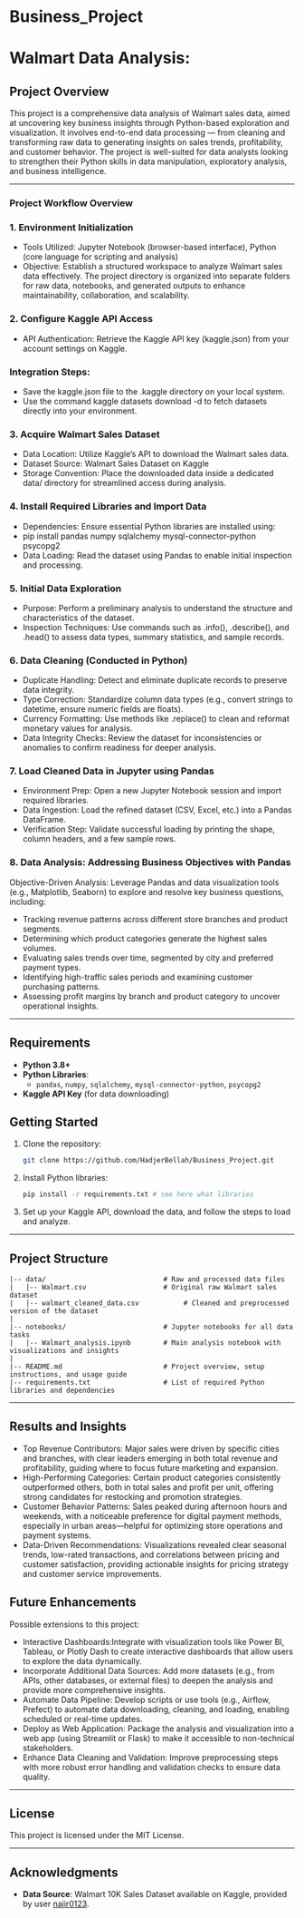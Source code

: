 # Business_Project
# Walmart Data Analysis:

## Project Overview

This project is a comprehensive data analysis of Walmart sales data, aimed at uncovering key business insights through Python-based exploration and visualization. It involves end-to-end data processing — from cleaning and transforming raw data to generating insights on sales trends, profitability, and customer behavior. The project is well-suited for data analysts looking to strengthen their Python skills in data manipulation, exploratory analysis, and business intelligence.

---
### Project Workflow Overview
### 1. Environment Initialization
- Tools Utilized: Jupyter Notebook (browser-based interface), Python (core language for scripting and analysis)
- Objective: Establish a structured workspace to analyze Walmart sales data effectively. The project directory is organized into separate folders for raw data, notebooks, and generated outputs to enhance maintainability, collaboration, and scalability.
### 2. Configure Kaggle API Access
- API Authentication: Retrieve the Kaggle API key (kaggle.json) from your account settings on Kaggle.
### Integration Steps:
- Save the kaggle.json file to the .kaggle directory on your local system.
- Use the command kaggle datasets download -d <dataset-path> to fetch datasets directly into your environment.
### 3. Acquire Walmart Sales Dataset
- Data Location: Utilize Kaggle’s API to download the Walmart sales data.
- Dataset Source: Walmart Sales Dataset on Kaggle
- Storage Convention: Place the downloaded data inside a dedicated data/ directory for streamlined access during analysis.
### 4. Install Required Libraries and Import Data
- Dependencies: Ensure essential Python libraries are installed using:
- pip install pandas numpy sqlalchemy mysql-connector-python psycopg2
- Data Loading: Read the dataset using Pandas to enable initial inspection and processing.
### 5. Initial Data Exploration
- Purpose: Perform a preliminary analysis to understand the structure and characteristics of the dataset.
- Inspection Techniques: Use commands such as .info(), .describe(), and .head() to assess data types, summary statistics, and sample records.
### 6. Data Cleaning (Conducted in Python)
- Duplicate Handling: Detect and eliminate duplicate records to preserve data integrity.
- Type Correction: Standardize column data types (e.g., convert strings to datetime, ensure numeric fields are floats).
- Currency Formatting: Use methods like .replace() to clean and reformat monetary values for analysis.
- Data Integrity Checks: Review the dataset for inconsistencies or anomalies to confirm readiness for deeper analysis.
### 7. Load Cleaned Data in Jupyter using Pandas
- Environment Prep: Open a new Jupyter Notebook session and import required libraries.
- Data Ingestion: Load the refined dataset (CSV, Excel, etc.) into a Pandas DataFrame.
- Verification Step: Validate successful loading by printing the shape, column headers, and a few sample rows.

### 8. Data Analysis: Addressing Business Objectives with Pandas
Objective-Driven Analysis: Leverage Pandas and data visualization tools (e.g., Matplotlib, Seaborn) to explore and resolve key business questions, including:
- Tracking revenue patterns across different store branches and product segments.
- Determining which product categories generate the highest sales volumes.
- Evaluating sales trends over time, segmented by city and preferred payment types.
- Identifying high-traffic sales periods and examining customer purchasing patterns.
- Assessing profit margins by branch and product category to uncover operational insights.

---

## Requirements

- **Python 3.8+**
- **Python Libraries**:
  - `pandas`, `numpy`, `sqlalchemy`, `mysql-connector-python`, `psycopg2`
- **Kaggle API Key** (for data downloading)

## Getting Started

1. Clone the repository:
   ```bash
   git clone https://github.com/HadjerBellah/Business_Project.git
   ```
2. Install Python libraries:
   ```bash
   pip install -r requirements.txt # see here what libraries
   ```
3. Set up your Kaggle API, download the data, and follow the steps to load and analyze.

---

## Project Structure

```plaintext
|-- data/                             # Raw and processed data files
|   |-- Walmart.csv                   # Original raw Walmart sales dataset
|   |-- walmart_cleaned_data.csv           # Cleaned and preprocessed version of the dataset
|
|-- notebooks/                        # Jupyter notebooks for all data tasks
|   |-- Walmart_analysis.ipynb        # Main analysis notebook with visualizations and insights
|
|-- README.md                         # Project overview, setup instructions, and usage guide
|-- requirements.txt                  # List of required Python libraries and dependencies
```
---

## Results and Insights

- Top Revenue Contributors: Major sales were driven by specific cities and branches, with clear leaders emerging in both total revenue and profitability, guiding where to focus future marketing and expansion.
- High-Performing Categories: Certain product categories consistently outperformed others, both in total sales and profit per unit, offering strong candidates for restocking and promotion strategies.
- Customer Behavior Patterns: Sales peaked during afternoon hours and weekends, with a noticeable preference for digital payment methods, especially in urban areas—helpful for optimizing store operations and payment systems.
- Data-Driven Recommendations: Visualizations revealed clear seasonal trends, low-rated transactions, and correlations between pricing and customer satisfaction, providing actionable insights for pricing strategy and customer service improvements.

## Future Enhancements

Possible extensions to this project:
- Interactive Dashboards:Integrate with visualization tools like Power BI, Tableau, or Plotly Dash to create interactive dashboards that allow users to explore the data dynamically.
- Incorporate Additional Data Sources: Add more datasets (e.g., from APIs, other databases, or external files) to deepen the analysis and provide more comprehensive insights.
- Automate Data Pipeline: Develop scripts or use tools (e.g., Airflow, Prefect) to automate data downloading, cleaning, and loading, enabling scheduled or real-time updates.
- Deploy as Web Application: Package the analysis and visualization into a web app (using Streamlit or Flask) to make it accessible to non-technical stakeholders.
- Enhance Data Cleaning and Validation: Improve preprocessing steps with more robust error handling and validation checks to ensure data quality.



---

## License

This project is licensed under the MIT License. 

---

## Acknowledgments

- **Data Source**: Walmart 10K Sales Dataset available on Kaggle, provided by user [najir0123](https://www.kaggle.com/najir0123).

